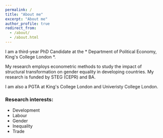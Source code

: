 ```yaml
---
permalink: /
title: "About me"
excerpt: "About me"
author_profile: true
redirect_from: 
  - /about/
  - /about.html
---
```


I am a third-year PhD Candidate at the * Department of Political Economy, King's College London *. 

My research employs econometric methods to study the impact of structural transformation on gender equality in developing countries. My research is funded by STEG (CEPR) and BA. 

I am also a PGTA at King's College London and Univeristy College London. 

### Research interests: 

* Development
* Labour
* Gender
* Inequality
* Trade
